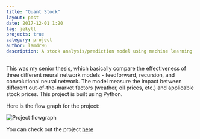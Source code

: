 ```yaml
---
title: "Quant Stock"
layout: post
date: 2017-12-01 1:20
tag: jekyll
projects: true
category: project
author: lamdr96
description: A stock analysis/prediction model using machine learning
---
```


This was my senior thesis, which basically compare the effectiveness of three different neural network models - feedforward, recursion, and convolutional neural network. The model measure the impact between different out-of-the-market factors (weather, oil prices, etc.) and applicable stock prices. This project is built using Python.

Here is the flow graph for the project:

<img src="https://github.com/ltnguyen14/Quant_stock/blob/master/Diagram.png?raw=true" alt="Project flowgraph">

You can check out the project <a href="https://github.com/ltnguyen14/Quant_stock"> here </a>